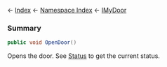 ← [Index](Api-Index) ← [Namespace Index](Namespace-Index) ← [IMyDoor](Sandbox.ModAPI.Ingame.IMyDoor)

### Summary

```csharp
public void OpenDoor()
```

Opens the door. See [Status](Sandbox.ModAPI.Ingame.IMyDoor.Status) to get the current status.

